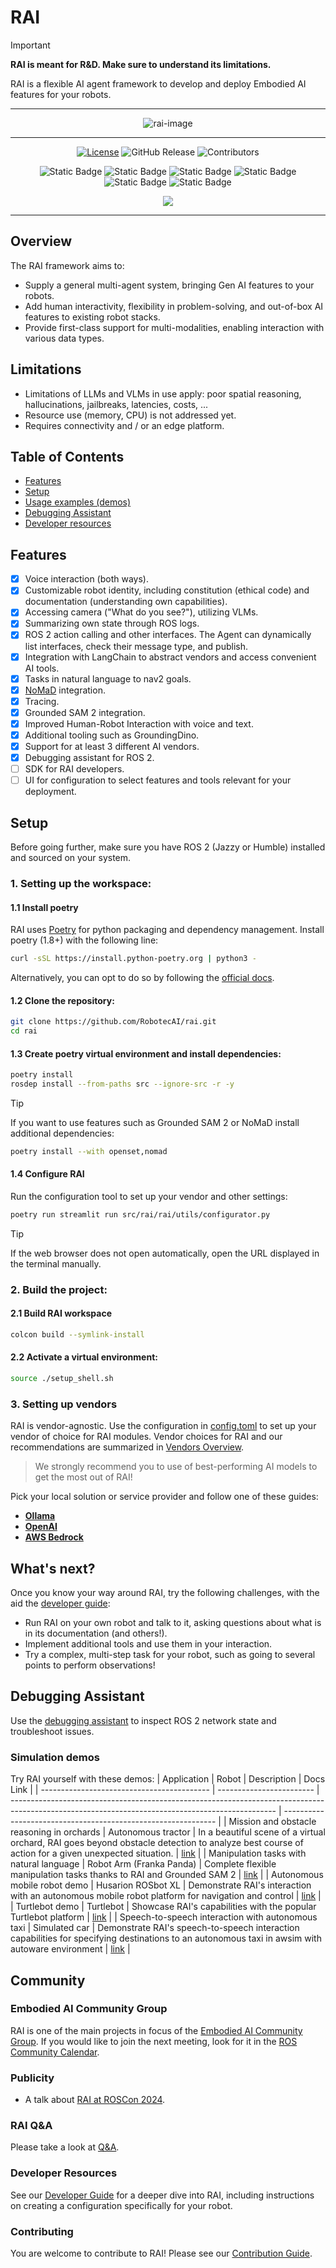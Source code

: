 # RAI

> [!IMPORTANT]  
> **RAI is meant for R&D. Make sure to understand its limitations.**

RAI is a flexible AI agent framework to develop and deploy Embodied AI features for your robots.

---

<div align="center">

![rai-image](./docs/imgs/RAI_simple_diagram_medium.png)

---

[![License](https://img.shields.io/badge/License-Apache_2.0-blue.svg)](https://opensource.org/licenses/Apache-2.0)
![GitHub Release](https://img.shields.io/github/v/release/RobotecAI/rai)
![Contributors](https://img.shields.io/github/contributors/robotecai/rai)

![Static Badge](https://img.shields.io/badge/Ubuntu-24.04-orange)
![Static Badge](https://img.shields.io/badge/Ubuntu-22.04-orange)
![Static Badge](https://img.shields.io/badge/Python-3.12-blue)
![Static Badge](https://img.shields.io/badge/Python-3.10-blue)
![Static Badge](https://img.shields.io/badge/ROS2-jazzy-blue)
![Static Badge](https://img.shields.io/badge/ROS2-humble-blue)

[![](https://dcbadge.limes.pink/api/server/https://discord.gg/3PGHgTaJSB)](https://discord.gg/3PGHgTaJSB)

</div>

---

## Overview

The RAI framework aims to:

- Supply a general multi-agent system, bringing Gen AI features to your robots.
- Add human interactivity, flexibility in problem-solving, and out-of-box AI features to existing robot stacks.
- Provide first-class support for multi-modalities, enabling interaction with various data types.

## Limitations

- Limitations of LLMs and VLMs in use apply: poor spatial reasoning, hallucinations, jailbreaks, latencies, costs, ...
- Resource use (memory, CPU) is not addressed yet.​
- Requires connectivity and / or an edge platform.​

## Table of Contents

- [Features](#features)
- [Setup](#setup)
- [Usage examples (demos)](#simulation-demos)
- [Debugging Assistant](#debugging-assistant)
- [Developer resources](#developer-resources)

## Features

- [x] Voice interaction (both ways).
- [x] Customizable robot identity, including constitution (ethical code) and documentation (understanding own capabilities).
- [x] Accessing camera ("What do you see?"), utilizing VLMs.
- [x] Summarizing own state through ROS logs.
- [x] ROS 2 action calling and other interfaces. The Agent can dynamically list interfaces, check their message type, and publish.
- [x] Integration with LangChain to abstract vendors and access convenient AI tools.
- [x] Tasks in natural language to nav2 goals.
- [x] [NoMaD](https://general-navigation-models.github.io/nomad/) integration.
- [x] Tracing.
- [x] Grounded SAM 2 integration.
- [x] Improved Human-Robot Interaction with voice and text.
- [x] Additional tooling such as GroundingDino.
- [x] Support for at least 3 different AI vendors.
- [x] Debugging assistant for ROS 2.
- [ ] SDK for RAI developers.
- [ ] UI for configuration to select features and tools relevant for your deployment.

## Setup

Before going further, make sure you have ROS 2 (Jazzy or Humble) installed and sourced on your system.

### 1. Setting up the workspace:

#### 1.1 Install poetry

RAI uses [Poetry](https://python-poetry.org/) for python packaging and dependency management. Install poetry (1.8+) with the following line:

```bash
curl -sSL https://install.python-poetry.org | python3 -
```

Alternatively, you can opt to do so by following the [official docs](https://python-poetry.org/docs/#installation).

#### 1.2 Clone the repository:

```bash
git clone https://github.com/RobotecAI/rai.git
cd rai
```

#### 1.3 Create poetry virtual environment and install dependencies:

```bash
poetry install
rosdep install --from-paths src --ignore-src -r -y
```

> [!TIP]  
> If you want to use features such as Grounded SAM 2 or NoMaD install additional dependencies:
>
> ```bash
> poetry install --with openset,nomad
> ```

#### 1.4 Configure RAI

Run the configuration tool to set up your vendor and other settings:

```bash
poetry run streamlit run src/rai/rai/utils/configurator.py
```

> [!TIP]  
> If the web browser does not open automatically, open the URL displayed in the terminal manually.

### 2. Build the project:

#### 2.1 Build RAI workspace

```bash
colcon build --symlink-install
```

#### 2.2 Activate a virtual environment:

```bash
source ./setup_shell.sh
```

### 3. Setting up vendors

RAI is vendor-agnostic. Use the configuration in [config.toml](./config.toml) to set up your vendor of choice for RAI modules.
Vendor choices for RAI and our recommendations are summarized in [Vendors Overview](docs/vendors_overview.md).

> We strongly recommend you to use of best-performing AI models to get the most out of RAI!

Pick your local solution or service provider and follow one of these guides:

- **[Ollama](https://ollama.com/download)**
- **[OpenAI](https://platform.openai.com/docs/quickstart)**
- **[AWS Bedrock](https://console.aws.amazon.com/bedrock/home?#/overview)**

## What's next?

Once you know your way around RAI, try the following challenges, with the aid the [developer guide](docs/developer_guide.md):

- Run RAI on your own robot and talk to it, asking questions about what is in its documentation (and others!).
- Implement additional tools and use them in your interaction.
- Try a complex, multi-step task for your robot, such as going to several points to perform observations!

## Debugging Assistant

Use the [debugging assistant](./docs/debugging_assistant.md) to inspect ROS 2 network state and troubleshoot issues.

### Simulation demos

Try RAI yourself with these demos:
| Application | Robot | Description | Docs Link |
| ------------------------------------------ | ------------------------ | ------------------------------------------------------------------------------------------------------------------------------------------------ | ------------------------------------------------------------- |
| Mission and obstacle reasoning in orchards | Autonomous tractor | In a beautiful scene of a virtual orchard, RAI goes beyond obstacle detection to analyze best course of action for a given unexpected situation. | [link](docs/demos/agriculture.md) |
| Manipulation tasks with natural language | Robot Arm (Franka Panda) | Complete flexible manipulation tasks thanks to RAI and Grounded SAM 2 | [link](docs/demos/manipulation.md) |
| Autonomous mobile robot demo | Husarion ROSbot XL | Demonstrate RAI's interaction with an autonomous mobile robot platform for navigation and control | [link](docs/demos/rosbot_xl.md) |
| Turtlebot demo | Turtlebot | Showcase RAI's capabilities with the popular Turtlebot platform | [link](docs/demos/turtlebot.md) |
| Speech-to-speech interaction with autonomous taxi | Simulated car | Demonstrate RAI's speech-to-speech interaction capabilities for specifying destinations to an autonomous taxi in awsim with autoware environment | [link](docs/demos/taxi.md) |

## Community

### Embodied AI Community Group

RAI is one of the main projects in focus of the [Embodied AI Community Group](https://github.com/ros-wg-embodied-ai). If you would like to join the next meeting, look for it in the [ROS Community Calendar](https://calendar.google.com/calendar/u/0/embed?src=c_3fc5c4d6ece9d80d49f136c1dcd54d7f44e1acefdbe87228c92ff268e85e2ea0@group.calendar.google.com&ctz=Etc/UTC).

### Publicity

- A talk about [RAI at ROSCon 2024](https://vimeo.com/1026029511).

### RAI Q&A

Please take a look at [Q&A](https://github.com/RobotecAI/rai/discussions/categories/q-a).

### Developer Resources

See our [Developer Guide](docs/developer_guide.md) for a deeper dive into RAI, including instructions on creating a configuration specifically for your robot.

### Contributing

You are welcome to contribute to RAI! Please see our [Contribution Guide](CONTRIBUTING.md).
